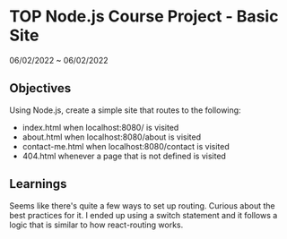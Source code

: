 # TOP Node.js Course Project - Basic Site

06/02/2022 ~ 06/02/2022

## Objectives

Using Node.js, create a simple site that routes to the following:

- index.html when localhost:8080/ is visited
- about.html when localhost:8080/about is visited
- contact-me.html when localhost:8080/contact is visited
- 404.html whenever a page that is not defined is visited

## Learnings

Seems like there's quite a few ways to set up routing. Curious about the best practices for it. I ended up using a switch statement and it follows a logic that is similar to how react-routing works.
